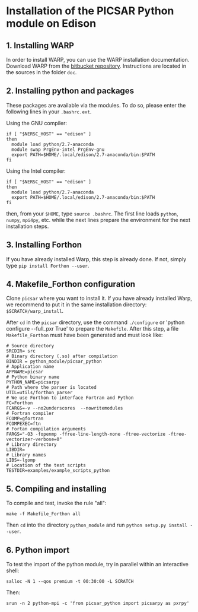 # **Installation of the PICSAR Python module on Edison**

## **1. Installing WARP**

In order to install WARP, you can use the WARP installation documentation.
Download WARP from the [bitbucket repository](https://bitbucket.org/berkeleylab/warp).
Instructions are located in the sources in the folder `doc`.

## **2. Installing python and packages**

These packages are available via the modules.
To do so, please enter the following lines in your `.bashrc.ext`.

Using the GNU compiler:

```
if [ "$NERSC_HOST" == "edison" ]
then
  module load python/2.7-anaconda
  module swap PrgEnv-intel PrgEnv-gnu
  export PATH=$HOME/.local/edison/2.7-anaconda/bin:$PATH
fi
```

Using the Intel compiler:

```
if [ "$NERSC_HOST" == "edison" ]
then
  module load python/2.7-anaconda
  export PATH=$HOME/.local/edison/2.7-anaconda/bin:$PATH
fi
```

then, from your `$HOME`, type `source .bashrc`. The first line loads
`python`, `numpy`, `mpi4py`, etc. while the next lines prepare the
environment for the next installation steps.


## **3. Installing Forthon**

If you have already installed Warp, this step is already done.
If not, simply type `pip install Forthon --user`.

## **4. Makefile_Forthon configuration**

Clone `picsar` where you want to install it.
If you have already installed Warp,
we recommend to put it in the same installation directory: `$SCRATCH/warp_install`.

After `cd` in the `picsar` directory, use the command `./configure` or 'python configure --full_pxr True'  to prepare
the `Makefile`.  After this step, a file `Makefile_Forthon` must have been generated
and must look like:

```
# Source directory
SRCDIR= src
# Binary directory (.so) after compilation
BINDIR = python_module/picsar_python
# Application name
APPNAME=picsar
# Python binary name
PYTHON_NAME=picsarpy
# Path where the parser is located
UTIL=utils/forthon_parser
# We use Forthon to interface Fortran and Python
FC=Forthon
FCARGS=-v --no2underscores  --nowritemodules
# Fortran compiler
FCOMP=gfortran
FCOMPEXEC=ftn
# Fortan compilation arguments
FARGS="-O3 -fopenmp -ffree-line-length-none -ftree-vectorize -ftree-vectorizer-verbose=0"
# Library directory
LIBDIR=
# Library names
LIBS=-lgomp
# Location of the test scripts
TESTDIR=examples/example_scripts_python
```

## **5. Compiling and installing**

To compile and test, invoke the rule "all":
```
make -f Makefile_Forthon all
```
Then `cd` into the directory `python_module` and run `python setup.py install --user`.


## **6. Python import**

To test the import of the python module, try in parallel within an interactive
shell:

```
salloc -N 1 --qos premium -t 00:30:00 -L SCRATCH
```

Then:

```
srun -n 2 python-mpi -c 'from picsar_python import picsarpy as pxrpy'
```
